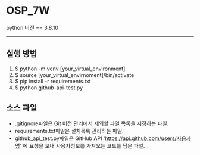 # OSP_7W

python 버전 == 3.8.10

---
## 실행 방법

1. $ python -m venv [your_virtual_environment]
2. $ source [your_virtual_envirnoment]/bin/activate
3. $ pip install -r requirements.txt
4. $ python github-api-test.py

## 소스 파일

* .gitignore파일은 Git 버전 관리에서 제외할 파일 목록을 지정하는 파일.
* requirements.txt파일은 설치목록 관리하는 파일.
* github_api_test.py파일은 GitHub API 'https://api.github.com/users/사용자명' 에 요청을 보내 사용자정보를 가져오는 코드를 담은 파일.

